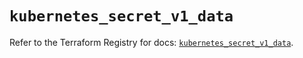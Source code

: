 # `kubernetes_secret_v1_data`

Refer to the Terraform Registry for docs: [`kubernetes_secret_v1_data`](https://registry.terraform.io/providers/hashicorp/kubernetes/2.36.0/docs/resources/secret_v1_data).
